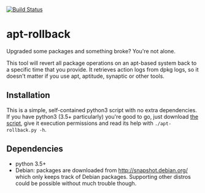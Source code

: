 [![Build Status](https://travis-ci.org/lufte/apt-rollback.svg?branch=master)](https://travis-ci.org/lufte/apt-rollback)

# apt-rollback

Upgraded some packages and something broke? You're not alone.

This tool will revert all package operations on an apt-based system back to a specific time that you provide. It retrieves action logs from dpkg logs, so it doesn't matter if you use apt, aptitude, synaptic or other tools.

## Installation

This is a simple, self-contained python3 script with no extra dependencies. If you have python3 (3.5+ particularly) you're good to go, just download [the script](https://github.com/lufte/apt-rollback/edit/master/apt-rollback.py), give it execution permissions and read its help with `./apt-rollback.py -h`.

## Dependencies

* python 3.5+
* Debian: packages are downloaded from http://snapshot.debian.org/ which only keeps track of Debian packages. Supporting other distros could be possible without much trouble though.
